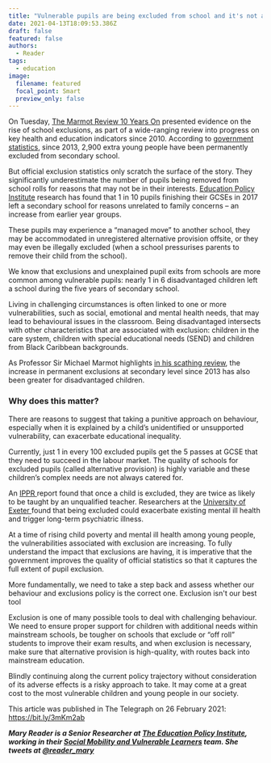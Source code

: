 ```yaml
---
title: "Vulnerable pupils are being excluded from school and it's not always legal "
date: 2021-04-13T18:09:53.386Z
draft: false
featured: false
authors:
  - Reader
tags:
  - education
image:
  filename: featured
  focal_point: Smart
  preview_only: false
---
```

On Tuesday, [The Marmot Review 10 Years On](http://www.instituteofhealthequity.org/the-marmot-review-10-years-on) presented evidence on the rise of school exclusions, as part of a wide-ranging review into progress on key health and education indicators since 2010. According to [government statistics](https://assets.publishing.service.gov.uk/government/uploads/system/uploads/attachment_data/file/820773/Permanent_and_fixed_period_exclusions_2017_to_2018_-_main_text.pdf), since 2013, 2,900 extra young people have been permanently excluded from secondary school. 

But official exclusion statistics only scratch the surface of the story. They significantly underestimate the number of pupils being removed from school rolls for reasons that may not be in their interests. [Education Policy Institute](https://epi.org.uk/publications-and-research/unexplained-pupil-exits-data-multi-academy-trust-local-authority/) research has found that 1 in 10 pupils finishing their GCSEs in 2017 left a secondary school for reasons unrelated to family concerns – an increase from earlier year groups. 

These pupils may experience a “managed move” to another school, they may be accommodated in unregistered alternative provision offsite, or they may even be illegally excluded (when a school pressurises parents to remove their child from the school). 

We know that exclusions and unexplained pupil exits from schools are more common among vulnerable pupils: nearly 1 in 6 disadvantaged children left a school during the five years of secondary school. 

Living in challenging circumstances is often linked to one or more vulnerabilities, such as social, emotional and mental health needs, that may lead to behavioural issues in the classroom. Being disadvantaged intersects with other characteristics that are associated with exclusion: children in the care system, children with special educational needs (SEND) and children from Black Caribbean backgrounds. 

As Professor Sir Michael Marmot highlights [in his scathing review](https://www.telegraph.co.uk/news/2020/02/25/lost-decade-condemned-life-expectancy-stalls/), the increase in permanent exclusions at secondary level since 2013 has also been greater for disadvantaged children. 

### Why does this matter? 

There are reasons to suggest that taking a punitive approach on behaviour, especially when it is explained by a child’s unidentified or unsupported vulnerability, can exacerbate educational inequality. 

Currently, just 1 in every 100 excluded pupils get the 5 passes at GCSE that they need to succeed in the labour market. The quality of schools for excluded pupils (called alternative provision) is highly variable and these children’s complex needs are not always catered for.

An [IPPR ](https://www.ippr.org/publications/making-the-difference)report found that once a child is excluded, they are twice as likely to be taught by an unqualified teacher. Researchers at the [University of Exeter ](https://ore.exeter.ac.uk/repository/bitstream/handle/10871/22552/SKIP%20Study_Proof.pdf?sequence=1&isAllowed=y)found that being excluded could exacerbate existing mental ill health and trigger long-term psychiatric illness. 

At a time of rising child poverty and mental ill health among young people, the vulnerabilities associated with exclusion are increasing. To fully understand the impact that exclusions are having, it is imperative that the government improves the quality of official statistics so that it captures the full extent of pupil exclusion. 

More fundamentally, we need to take a step back and assess whether our behaviour and exclusions policy is the correct one. Exclusion isn't our best tool

Exclusion is one of many possible tools to deal with challenging behaviour. We need to ensure proper support for children with additional needs within mainstream schools, be tougher on schools that exclude or “off roll” students to improve their exam results, and when exclusion is necessary, make sure that alternative provision is high-quality, with routes back into mainstream education. 

Blindly continuing along the current policy trajectory without consideration of its adverse effects is a risky approach to take. It may come at a great cost to the most vulnerable children and young people in our society. 

This article was published in The Telegraph on 26 February 2021: https://bit.ly/3mKm2ab

***Mary Reader is a Senior Researcher at [The Education Policy Institute](https://epi.org.uk/), working in their [Social Mobility and Vulnerable Learners](https://epi.org.uk/publications-and-research/annual-report-2019/) team. She tweets at [@reader_mary](https://twitter.com/reader_mary?lang=en)***